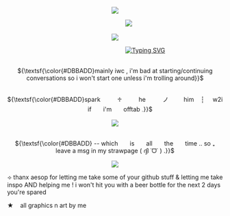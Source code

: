<p align="center"> 
    <img src="https://file.garden/ZvCqhdy8jhQoAZIQ/IMG_0513.png"/>

‎ ‎ ‎ ‎ ‎ ‎ ‎ ‎‎ ‎ ‎ ‎ ‎ ‎ ‎‎ ‎ ‎ ‎  ‎‎ ‎ ‎ ‎ ‎ ‎ ‎ ‎‎ ‎ ‎ ‎ ‎ ‎ ‎ ‎ ‎ ‎ ‎ ‎ ‎ ‎‎ ‎ ‎ ‎ ‎ ‎ ‎ ‎‎ ‎ ‎ ‎ ‎ ‎ ‎ ‎‎ ‎ ‎ ‎ ‎‎ ‎ ‎ ‎ ‎ ‎ ‎ ‎‎ ‎ ‎ ‎ ‎ ‎ ‎ ‎‎ ‎ ‎ ‎ ‎ ‎ ‎ ‎ ‎ ‎‎ ‎ ‎ ‎ ‎ ‎ ‎ ‎‎ ‎ ‎ ‎ ‎ ‎ ‎ ‎ ‎ ‎  ‎‎ ‎ ‎ ‎ ‎ ‎ ‎ ‎‎ ‎ ‎ ‎ ‎ ‎ ‎ ‎ ‎ ‎ ![](https://komarev.com/ghpvc/?username=gumbawll&label=hi+ponytown+gamer&color=463F3A)

<p align="center"> 
    <img src="https://file.garden/ZvCqhdy8jhQoAZIQ/IMG_0496.png"/>
<p align="center">  
    
‎ ‎ ‎ ‎ ‎ ‎ ‎ ‎ ‎  ‎‎ ‎ ‎ ‎ ‎ ‎ ‎ ‎ ‎ ‎ ‎ ‎ ‎ ‎  ‎‎ ‎ ‎ ‎ ‎ ‎ ‎ ‎ ‎  ‎‎ ‎ ‎ ‎ ‎ ‎ ‎ ‎ ‎ ‎ ‎ ‎  ‎‎ ‎ ‎ ‎ ‎ ‎ ‎  ‎‎ ‎ ‎ ‎ ‎ ‎ ‎ ‎ ‎  ‎‎ ‎ ‎ ‎ ‎ ‎ ‎ ‎  ‎‎ ‎ ‎[![Typing SVG](https://readme-typing-svg.demolab.com?font=Asul&duration=1500&pause=500&color=CB95BC&center=true&width=435&lines=OH+GOD+I'M+WONDERFUL+!;I'M+MARVELOUS%2C+INTELLIGENT+!;SO+WHY+DOESN'T+THAT+;MAKE+ME+FEEL+BETTER+%3F)](https://git.io/typing-svg)

<p align="center">
   <br> ${\textsf{\color{#DBBADD}mainly iwc , i'm bad at starting/continuing conversations so i won't start one unless i'm trolling around}}$ 
 <br>

<p align="center">
   <br> ${\textsf{\color{#DBBADD}spark‎ ‎ ‎ ‎ ‎ ‎ ‎ ‎ ‎  ‎ ‎♱‎ ‎ ‎ ‎ ‎  ‎ ‎  ‎ ‎ ‎ he‎ ‎ ‎ ‎ ‎  ‎‎ ‎ ‎ ‎ ‎  ‎ノ‎ ‎ ‎ ‎ ‎  ‎   ‎ ‎ ‎ him‎    ‎ ‎ ‎ ┆   ‎ ‎ ‎ ‎ w2i   ‎ ‎ ‎ ‎ ‎  ‎  if ‎ ‎ ‎ ‎ ‎  ‎    i'm  ‎ ‎ ‎ ‎ ‎  ‎   offtab   𓈒}}$ 
 <br>

<p align="center"> 
    <img src="https://file.garden/ZvCqhdy8jhQoAZIQ/IMG_0518.png"/>

<p align="center">
   <br> ${\textsf{\color{#DBBADD} -- which ‎ ‎ ‎ ‎ ‎  ‎    is   ‎ ‎ ‎ ‎ ‎  ‎  all    ‎ ‎ ‎ ‎ ‎  ‎ the    ‎ ‎ ‎ ‎ ‎  ‎ time .. so ₊ leave   a   msg   in   my   strawpage ( ദ്ദി ˙ᗜ˙ ) .}}$ 
 <br>

<p align="center"> <img src="https://file.garden/ZvCqhdy8jhQoAZIQ/IMG_0517.png"/>

⟢ thanx aesop for letting me take some of your github stuff & letting me take inspo AND helping me ! i won't hit you with a beer bottle for the next 2 days you're spared 

 ★ ‎ ‎ ‎ all graphics n art by me


  
